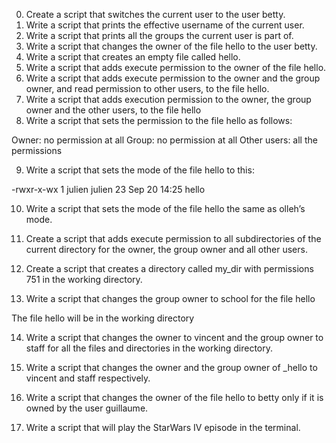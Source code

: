 0. Create a script that switches the current user to the user betty.
1. Write a script that prints the effective username of the current user.
2. Write a script that prints all the groups the current user is part of.
3. Write a script that changes the owner of the file hello to the user betty.
4. Write a script that creates an empty file called hello.
5. Write a script that adds execute permission to the owner of the file hello.
6. Write a script that adds execute permission to the owner and the group owner, and read permission to other users, to the file hello.
7. Write a script that adds execution permission to the owner, the group owner and the other users, to the file hello
8. Write a script that sets the permission to the file hello as follows:

Owner: no permission at all
Group: no permission at all
Other users: all the permissions

9. Write a script that sets the mode of the file hello to this:

-rwxr-x-wx 1 julien julien 23 Sep 20 14:25 hello

10. Write a script that sets the mode of the file hello the same as olleh’s mode.

11. Create a script that adds execute permission to all subdirectories of the current directory for the owner, the group owner and all other users.

12. Create a script that creates a directory called my_dir with permissions 751 in the working directory.

13. Write a script that changes the group owner to school for the file hello

The file hello will be in the working directory

14. Write a script that changes the owner to vincent and the group owner to staff for all the files and directories in the working directory.

15. Write a script that changes the owner and the group owner of _hello to vincent and staff respectively.

16. Write a script that changes the owner of the file hello to betty only if it is owned by the user guillaume.

17. Write a script that will play the StarWars IV episode in the terminal.
